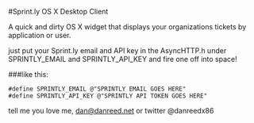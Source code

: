 #Sprint.ly OS X Desktop Client

A quick and dirty OS X widget that displays your organizations tickets by application or user.

just put your Sprint.ly email and API key in the AsyncHTTP.h under SPRINTLY_EMAIL and SPRINTLY_API_KEY and fire one off into space!

###like this:

    #define SPRINTLY_EMAIL @"SPRINTLY EMAIL GOES HERE"
    #define SPRINTLY_API_KEY @"SPRINTLY API TOKEN GOES HERE"

tell me you love me, dan@danreed.net or twitter @danreedx86